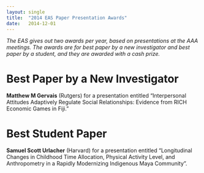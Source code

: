 ```yaml
---
layout: single
title:  "2014 EAS Paper Presentation Awards"
date:   2014-12-01
---
```


*The EAS gives out two awards per year, based on presentations at the AAA meetings. The awards are for best paper by a new investigator and best paper by a student, and they are awarded with a cash prize.*

# Best Paper by a New Investigator

**Matthew M Gervais** (Rutgers) for a presentation entitled “Interpersonal Attitudes Adaptively Regulate Social Relationships: Evidence from RICH Economic Games in Fiji.”

# Best Student Paper

**Samuel Scott Urlacher** (Harvard) for a presentation entitled “Longitudinal Changes in Childhood Time Allocation, Physical Activity Level, and Anthropometry in a Rapidly Modernizing Indigenous Maya Community”.
